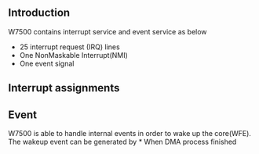 ## Introduction
W7500 contains interrupt service and event service as below
   * 25 interrupt request (IRQ) lines
   * One NonMaskable Interrupt(NMI)
   * One event signal
## Interrupt assignments


## Event

 W7500 is able to handle internal events in order to wake up the core(WFE). The wakeup event can be generated by
     * When DMA process finished
